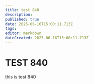 ```yaml
---
title: test 840
description: 
published: true
date: 2025-06-16T15:00:11.713Z
tags: 
editor: markdown
dateCreated: 2025-06-16T15:00:11.713Z
---
```


# TEST 840
this is test 840

